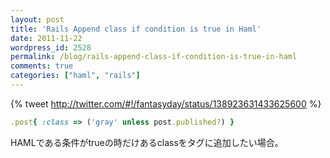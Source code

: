 ```yaml
---
layout: post
title: 'Rails Append class if condition is true in Haml'
date: 2011-11-22
wordpress_id: 2528
permalink: /blog/rails-append-class-if-condition-is-true-in-haml
comments: true
categories: ["haml", "rails"]
---
```


{% tweet http://twitter.com/#!/fantasyday/status/138923631433625600 %}

```ruby
.post{ :class => ('gray' unless post.published?) }
```

HAMLである条件がtrueの時だけあるclassをタグに追加したい場合。